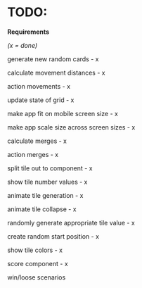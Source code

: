 # TODO:

__Requirements__

_(x = done)_

generate new random cards - x

calculate movement distances - x

action movements - x

update state of grid - x

make app fit on mobile screen size - x

make app scale size across screen sizes - x

calculate merges - x

action merges - x

split tile out to component - x

show tile number values - x

animate tile generation - x

animate tile collapse - x

randomly generate appropriate tile value - x

create random start position - x

show tile colors - x

score component - x

win/loose scenarios 
